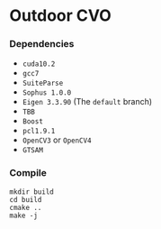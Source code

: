 # Outdoor CVO

### Dependencies
*  `cuda10.2`
*  `gcc7`
*  `SuiteParse`
* `Sophus 1.0.0`
* `Eigen 3.3.90` (The `default` branch)
* `TBB`
* `Boost`
* `pcl1.9.1`
* `OpenCV3` or `OpenCV4`
* `GTSAM`

### Compile
```
mkdir build
cd build
cmake ..
make -j
```
